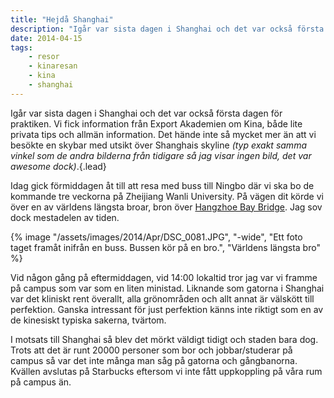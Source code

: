 ```yaml
---
title: "Hejdå Shanghai"
description: "Igår var sista dagen i Shanghai och det var också första dagen för praktiken. Vi fick information från Export Akademien om Kina, både lite…"
date: 2014-04-15
tags:
    - resor
    - kinaresan
    - kina
    - shanghai
---
```


Igår var sista dagen i Shanghai och det var också första dagen för praktiken. Vi fick information från Export Akademien om Kina, både lite privata tips och allmän information. Det hände inte så mycket mer än att vi besökte en skybar med utsikt över Shanghais skyline _(typ exakt samma vinkel som de andra bilderna från tidigare så jag visar ingen bild, det var awesome dock)_.{.lead}

Idag gick förmiddagen åt till att resa med buss till Ningbo där vi ska bo de kommande tre veckorna på Zheijiang Wanli University. På vägen dit körde vi över en av världens längsta broar, bron över [Hangzhoe Bay Bridge](http://en.wikipedia.org/wiki/List_of_longest_bridges_in_the_world). Jag sov dock mestadelen av tiden.

{% image "/assets/images/2014/Apr/DSC_0081.JPG", "-wide", "Ett foto taget framåt inifrån en buss. Bussen kör på en bro.", "Världens längsta bro" %}

Vid någon gång på eftermiddagen, vid 14:00 lokaltid tror jag var vi framme på campus som var som en liten ministad. Liknande som gatorna i Shanghai var det kliniskt rent överallt, alla grönområden och allt annat är välskött till perfektion. Ganska intressant för just perfektion känns inte riktigt som en av de kinesiskt typiska sakerna, tvärtom.

I motsats till Shanghai så blev det mörkt väldigt tidigt och staden bara dog. Trots att det är runt 20000 personer som bor och jobbar/studerar på campus så var det inte många man såg på gatorna och gångbanorna. Kvällen avslutas på Starbucks eftersom vi inte fått uppkoppling på våra rum på campus än.
